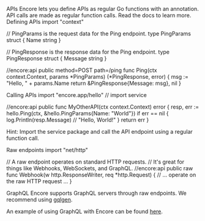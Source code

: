 APIs
Encore lets you define APIs as regular Go functions with an annotation. API calls are made as regular function calls. Read the docs to learn more.
Defining APIs
import "context"

// PingParams is the request data for the Ping endpoint.
type PingParams struct {
    Name string
}

// PingResponse is the response data for the Ping endpoint.
type PingResponse struct {
    Message string
}

//encore:api public method=POST path=/ping
func Ping(ctx context.Context, params *PingParams) (*PingResponse, error) {
    msg := "Hello, " + params.Name
    return &PingResponse{Message: msg}, nil
}

Calling APIs
import "encore.app/hello" // import service

//encore:api public
func MyOtherAPI(ctx context.Context) error {
    resp, err := hello.Ping(ctx, &hello.PingParams{Name: "World"})
    if err == nil {
        log.Println(resp.Message) // "Hello, World!"
    }
    return err
}

Hint: Import the service package and call the API endpoint using a regular function call.

Raw endpoints
import "net/http"

// A raw endpoint operates on standard HTTP requests.
// It's great for things like Webhooks, WebSockets, and GraphQL.
//encore:api public raw
func Webhook(w http.ResponseWriter, req *http.Request) {
    // ... operate on the raw HTTP request ...
}

GraphQL
Encore supports GraphQL servers through raw endpoints. We recommend using [gqlgen](https://gqlgen.com/).

An example of using GraphQL with Encore can be found [here](https://github.com/encoredev/examples/tree/main/graphql).
